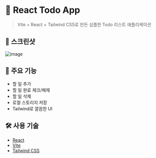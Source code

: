 # 📝 React Todo App

> Vite + React + Tailwind CSS로 만든 심플한 Todo 리스트 애플리케이션

## 📸 스크린샷

![image](https://github.com/user-attachments/assets/02a5b0c6-16e4-4705-bb2f-b464337c99c6)


## 🚀 주요 기능

- 할 일 추가
- 할 일 완료 체크/해제
- 할 일 삭제
- 로컬 스토리지 저장
- Tailwind로 깔끔한 UI

## 🛠️ 사용 기술

- [React](https://reactjs.org/)
- [Vite](https://vitejs.dev/)
- [Tailwind CSS](https://tailwindcss.com/)
